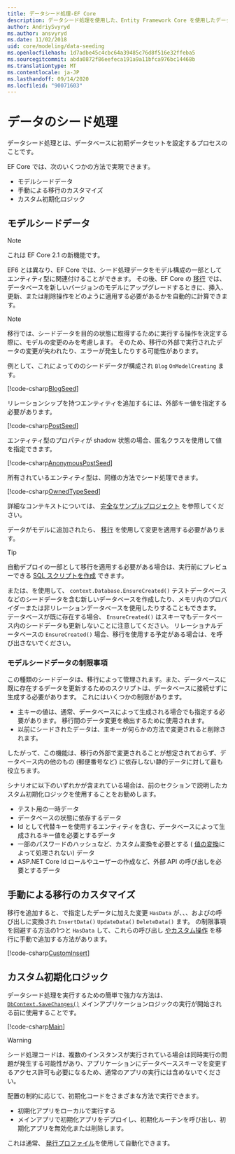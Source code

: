 ```yaml
---
title: データシード処理-EF Core
description: データシード処理を使用した、Entity Framework Core を使用したデータベースへの初期データセットの読み込み
author: AndriySvyryd
ms.author: ansvyryd
ms.date: 11/02/2018
uid: core/modeling/data-seeding
ms.openlocfilehash: 1d7adbe45c4cbc64a39485c76d8f516e32ffeba5
ms.sourcegitcommit: abda0872f86eefeca191a9a11bfca976bc14468b
ms.translationtype: MT
ms.contentlocale: ja-JP
ms.lasthandoff: 09/14/2020
ms.locfileid: "90071603"
---
```

# <a name="data-seeding"></a>データのシード処理

データシード処理とは、データベースに初期データセットを設定するプロセスのことです。

EF Core では、次のいくつかの方法で実現できます。

* モデルシードデータ
* 手動による移行のカスタマイズ
* カスタム初期化ロジック

## <a name="model-seed-data"></a>モデルシードデータ

> [!NOTE]
> これは EF Core 2.1 の新機能です。

EF6 とは異なり、EF Core では、シード処理データをモデル構成の一部としてエンティティ型に関連付けることができます。 その後、EF Core の [移行](xref:core/managing-schemas/migrations/index) では、データベースを新しいバージョンのモデルにアップグレードするときに、挿入、更新、または削除操作をどのように適用する必要があるかを自動的に計算できます。

> [!NOTE]
> 移行では、シードデータを目的の状態に取得するために実行する操作を決定する際に、モデルの変更のみを考慮します。 そのため、移行の外部で実行されたデータの変更が失われたり、エラーが発生したりする可能性があります。

例として、これによってののシードデータが構成され `Blog` `OnModelCreating` ます。

[!code-csharp[BlogSeed](../../../samples/core/Modeling/DataSeeding/DataSeedingContext.cs?name=BlogSeed)]

リレーションシップを持つエンティティを追加するには、外部キー値を指定する必要があります。

[!code-csharp[PostSeed](../../../samples/core/Modeling/DataSeeding/DataSeedingContext.cs?name=PostSeed)]

エンティティ型のプロパティが shadow 状態の場合、匿名クラスを使用して値を指定できます。

[!code-csharp[AnonymousPostSeed](../../../samples/core/Modeling/DataSeeding/DataSeedingContext.cs?name=AnonymousPostSeed)]

所有されているエンティティ型は、同様の方法でシード処理できます。

[!code-csharp[OwnedTypeSeed](../../../samples/core/Modeling/DataSeeding/DataSeedingContext.cs?name=OwnedTypeSeed)]

詳細なコンテキストについては、 [完全なサンプルプロジェクト](https://github.com/dotnet/EntityFramework.Docs/tree/master/samples/core/Modeling/DataSeeding) を参照してください。

データがモデルに追加されたら、 [移行](xref:core/managing-schemas/migrations/index) を使用して変更を適用する必要があります。

> [!TIP]
> 自動デプロイの一部として移行を適用する必要がある場合は、実行前にプレビューできる [SQL スクリプトを作成](xref:core/managing-schemas/migrations/index#generate-sql-scripts) できます。

または、を使用して、 `context.Database.EnsureCreated()` テストデータベースなどのシードデータを含む新しいデータベースを作成したり、メモリ内のプロバイダーまたは非リレーションデータベースを使用したりすることもできます。 データベースが既に存在する場合、 `EnsureCreated()` はスキーマもデータベース内のシードデータも更新しないことに注意してください。 リレーショナルデータベースの `EnsureCreated()` 場合、移行を使用する予定がある場合は、を呼び出さないでください。

### <a name="limitations-of-model-seed-data"></a>モデルシードデータの制限事項

この種類のシードデータは、移行によって管理されます。また、データベースに既に存在するデータを更新するためのスクリプトは、データベースに接続せずに生成する必要があります。 これにはいくつかの制限があります。

* 主キーの値は、通常、データベースによって生成される場合でも指定する必要があります。 移行間のデータ変更を検出するために使用されます。
* 以前にシードされたデータは、主キーが何らかの方法で変更されると削除されます。

したがって、この機能は、移行の外部で変更されることが想定されておらず、データベース内の他のもの (郵便番号など) に依存しない静的データに対して最も役立ちます。

シナリオに以下のいずれかが含まれている場合は、前のセクションで説明したカスタム初期化ロジックを使用することをお勧めします。

* テスト用の一時データ
* データベースの状態に依存するデータ
* Id として代替キーを使用するエンティティを含む、データベースによって生成されるキー値を必要とするデータ
* 一部のパスワードのハッシュなど、カスタム変換を必要とする ( [値の変換](xref:core/modeling/value-conversions)によって処理されない) データ
* ASP.NET Core Id ロールやユーザーの作成など、外部 API の呼び出しを必要とするデータ

## <a name="manual-migration-customization"></a>手動による移行のカスタマイズ

移行を追加すると、で指定したデータに加えた変更 `HasData` が、、、およびの呼び出しに変換され `InsertData()` `UpdateData()` `DeleteData()` ます。 の制限事項を回避する方法の1つと `HasData` して、これらの呼び出し [やカスタム操作](xref:core/managing-schemas/migrations/operations) を移行に手動で追加する方法があります。

[!code-csharp[CustomInsert](../../../samples/core/Modeling/DataSeeding/Migrations/20181102235626_Initial.cs?name=CustomInsert)]

## <a name="custom-initialization-logic"></a>カスタム初期化ロジック

データシード処理を実行するための簡単で強力な方法は、 [`DbContext.SaveChanges()`](xref:core/saving/index) メインアプリケーションロジックの実行が開始される前に使用することです。

[!code-csharp[Main](../../../samples/core/Modeling/DataSeeding/Program.cs?name=CustomSeeding)]

> [!WARNING]
> シード処理コードは、複数のインスタンスが実行されている場合は同時実行の問題が発生する可能性があり、アプリケーションにデータベーススキーマを変更するアクセス許可も必要になるため、通常のアプリの実行には含めないでください。

配置の制約に応じて、初期化コードをさまざまな方法で実行できます。

* 初期化アプリをローカルで実行する
* メインアプリで初期化アプリをデプロイし、初期化ルーチンを呼び出し、初期化アプリを無効化または削除します。

これは通常、 [発行プロファイル](/aspnet/core/host-and-deploy/visual-studio-publish-profiles)を使用して自動化できます。
